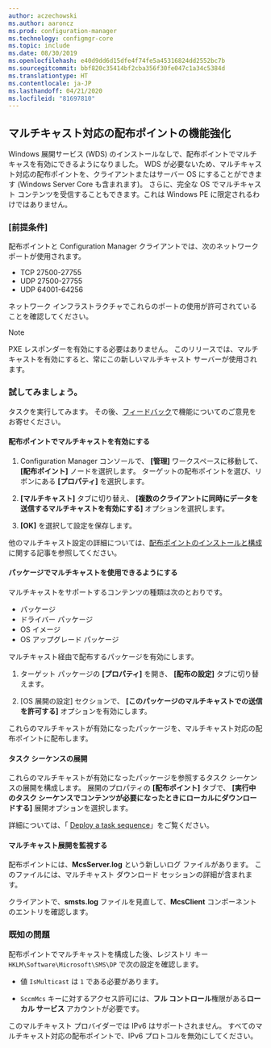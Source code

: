 ```yaml
---
author: aczechowski
ms.author: aaroncz
ms.prod: configuration-manager
ms.technology: configmgr-core
ms.topic: include
ms.date: 08/30/2019
ms.openlocfilehash: e40d9dd6d15dfe4f74fe5a45316824dd2552bc7b
ms.sourcegitcommit: bbf820c35414bf2cba356f30fe047c1a34c5384d
ms.translationtype: HT
ms.contentlocale: ja-JP
ms.lasthandoff: 04/21/2020
ms.locfileid: "81697810"
---
```

## <a name="improvements-to-multicast-enabled-distribution-points"></a><a name="bkmk_multicast"></a> マルチキャスト対応の配布ポイントの機能強化

<!--3785535-->

Windows 展開サービス (WDS) のインストールなしで、配布ポイントでマルチキャスを有効にできるようになりました。 WDS が必要ないため、マルチキャスト対応の配布ポイントを、クライアントまたはサーバー OS にすることができます (Windows Server Core も含まれます)。 さらに、完全な OS でマルチキャスト コンテンツを受信することもできます。これは Windows PE に限定されるわけではありません。

### <a name="prerequisites"></a>[前提条件]

配布ポイントと Configuration Manager クライアントでは、次のネットワーク ポートが使用されます。

- TCP 27500-27755
- UDP 27500-27755
- UDP 64001-64256

ネットワーク インフラストラクチャでこれらのポートの使用が許可されていることを確認してください。

> [!NOTE]
> PXE レスポンダーを有効にする必要はありません。 このリリースでは、マルチキャストを有効にすると、常にこの新しいマルチキャスト サーバーが使用されます。

### <a name="try-it-out"></a>試してみましょう。

タスクを実行してみます。 その後、[フィードバック](../../../../understand/find-help.md#product-feedback)で機能についてのご意見をお寄せください。

#### <a name="enable-multicast-on-the-distribution-point"></a>配布ポイントでマルチキャストを有効にする

1. Configuration Manager コンソールで、 **[管理]** ワークスペースに移動して、 **[配布ポイント]** ノードを選択します。 ターゲットの配布ポイントを選び、リボンにある **[プロパティ]** を選択します。

1. **[マルチキャスト]** タブに切り替え、 **[複数のクライアントに同時にデータを送信するマルチキャストを有効にする]** オプションを選択します。

1. **[OK]** を選択して設定を保存します。

他のマルチキャスト設定の詳細については、[配布ポイントのインストールと構成](../../../../servers/deploy/configure/install-and-configure-distribution-points.md#bkmk_config-multicast)に関する記事を参照してください。

#### <a name="enable-packages-to-use-multicast"></a>パッケージでマルチキャストを使用できるようにする

マルチキャストをサポートするコンテンツの種類は次のとおりです。

- パッケージ
- ドライバー パッケージ
- OS イメージ
- OS アップグレード パッケージ

マルチキャスト経由で配布するパッケージを有効にします。

1. ターゲット パッケージの **[プロパティ]** を開き、 **[配布の設定]** タブに切り替えます。

1. [OS 展開の設定] セクションで、 **[このパッケージのマルチキャストでの送信を許可する]** オプションを有効にします。

これらのマルチキャストが有効になったパッケージを、マルチキャスト対応の配布ポイントに配布します。

#### <a name="deploy-a-task-sequence"></a>タスク シーケンスの展開

これらのマルチキャストが有効になったパッケージを参照するタスク シーケンスの展開を構成します。 展開のプロパティの **[配布ポイント]** タブで、 **[実行中のタスク シーケンスでコンテンツが必要になったときにローカルにダウンロードする]** 展開オプションを選択します。

詳細については、「 [Deploy a task sequence](../../../../../osd/deploy-use/deploy-a-task-sequence.md)」をご覧ください。

#### <a name="monitor-the-multicast-deployment"></a>マルチキャスト展開を監視する

配布ポイントには、**McsServer.log** という新しいログ ファイルがあります。 このファイルには、マルチキャスト ダウンロード セッションの詳細が含まれます。

クライアントで、**smsts.log** ファイルを見直して、**McsClient** コンポーネントのエントリを確認します。

### <a name="known-issues"></a>既知の問題

配布ポイントでマルチキャストを構成した後、レジストリ キー `HKLM\Software\Microsoft\SMS\DP` で次の設定を確認します。

- 値 `IsMulticast` は `1` である必要があります。

- `SccmMcs` キーに対するアクセス許可には、**フル コントロール**権限がある**ローカル サービス** アカウントが必要です。

このマルチキャスト プロバイダーでは IPv6 はサポートされません。 すべてのマルチキャスト対応の配布ポイントで、IPv6 プロトコルを無効にしてください。<!-- 5249773 -->
